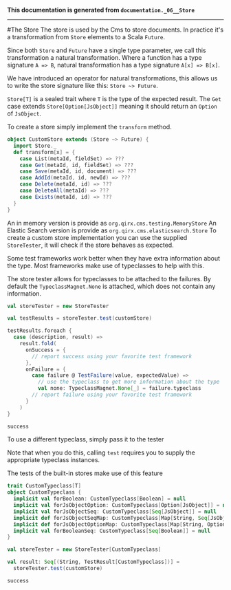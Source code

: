 **This documentation is generated from `documentation._06__Store`**

---
#The Store
The store is used by the Cms to store documents. In practice it's
a transformation from `Store` elements to a Scala `Future`.

Since both `Store` and `Future` have a single type parameter, we call 
this transformation a natural transformation. Where a function has a
type signature `A => B`, natural transformation has a type signature 
`A[x] => B[x]`.

We have introduced an operator for natural transformations, this allows
us to write the store signature like this: `Store ~> Future`.

`Store[T]` is a sealed trait where `T` is the type of the expected result. 
The `Get` case extends `Store[Option[JsObject]]` meaning it should 
return an `Option` of `JsObject`.

To create a store simply implement the `transform` method.
```scala
object CustomStore extends (Store ~> Future) {
  import Store._
  def transform[x] = {
    case List(metaId, fieldSet) => ???
    case Get(metaId, id, fieldSet) => ???
    case Save(metaId, id, document) => ???
    case AddId(metaId, id, newId) => ???
    case Delete(metaId, id) => ???
    case DeleteAll(metaId) => ???
    case Exists(metaId, id) => ???
  }
}
```
An in memory version is provide as `org.qirx.cms.testing.MemoryStore`
An Elastic Search version is provide as `org.qirx.cms.elasticsearch.Store`
To create a custom store implementation you can use the supplied `StoreTester`,
it will check if the store behaves as expected.

Some test frameworks work better when they have extra information about 
the type. Most frameworks make use of typeclasses to help with this. 

The store tester allows for typeclasses to be attached to the failures.
By default the `TypeclassMagnet.None` is attached, which does not 
contain any information.
```scala
val storeTester = new StoreTester

val testResults = storeTester.test(customStore)

testResults.foreach {
  case (description, result) =>
    result.fold(
      onSuccess = {
        // report success using your favorite test framework
      },
      onFailure = {
        case failure @ TestFailure(value, expectedValue) =>
          // use the typeclass to get more information about the type
          val none: TypeclassMagnet.None[_] = failure.typeclass
        // report failure using your favorite test framework
      }
    )
}

success
```
To use a different typeclass, simply pass it to the tester

Note that when you do this, calling `test` requires you to 
supply the appropriate typeclass instances.

The tests of the built-in stores make use of this feature
```scala
trait CustomTypeclass[T]
object CustomTypeclass {
  implicit val forBoolean: CustomTypeclass[Boolean] = null
  implicit val forJsObjectOption: CustomTypeclass[Option[JsObject]] = null
  implicit val forJsObjectSeq: CustomTypeclass[Seq[JsObject]] = null
  implicit def forJsObjectSeqMap: CustomTypeclass[Map[String, Seq[JsObject]]] = null
  implicit def forJsObjectOptionMap: CustomTypeclass[Map[String, Option[JsObject]]] = null
  implicit val forBooleanSeq: CustomTypeclass[Seq[Boolean]] = null
}

val storeTester = new StoreTester[CustomTypeclass]

val result: Seq[(String, TestResult[CustomTypeclass])] =
  storeTester.test(customStore)

success
```
